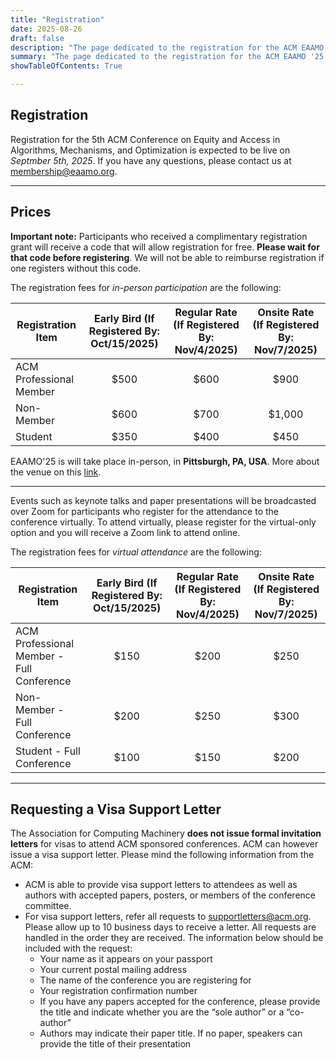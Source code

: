 ```yaml
---
title: "Registration"
date: 2025-08-26
draft: false
description: "The page dedicated to the registration for the ACM EAAMO '25."
summary: "The page dedicated to the registration for the ACM EAAMO '25."
showTableOfContents: True

---
```

## Registration

Registration for the 5th ACM Conference on Equity and Access in Algorithms, Mechanisms, and Optimization is expected to be live on *Septmber 5th, 2025*. If you have any questions, please contact us at [membership@eaamo.org](mailto:membership@eaamo.org).

- - -

## Prices

**Important note:** Participants who received a complimentary registration grant will receive a code that will allow registration for free. **Please wait for that code before registering**. We will not be able to reimburse registration if one registers without this code.

The registration fees for *in-person participation* are the following:

| Registration Item                                      | Early Bird (If Registered By: Oct/15/2025) | Regular Rate (If Registered By: Nov/4/2025) | Onsite Rate (If Registered By: Nov/7/2025) |
|--------------------------------------------------------|:-------------------------------------------:|:----------------------------------------------:|:---------------------------------------------:|
| ACM Professional Member  | $500                                      | $600                                         | $900                                        |
| Non-Member               | $600                                      | $700                                         | $1,000                                      |
| Student                  | $350                                      | $400                                         | $450                                        |

EAAMO'25 is will take place in-person, in **Pittsburgh, PA, USA**. More about the venue on this [link](/venue).

- - -

Events such as keynote talks and paper presentations will be broadcasted over Zoom for participants who register for the attendance to the conference virtually. To attend virtually, please register for the virtual-only option and you will receive a Zoom link to attend online.


The registration fees for *virtual attendance* are the following:

| Registration Item                                      | Early Bird (If Registered By: Oct/15/2025) | Regular Rate (If Registered By: Nov/4/2025) | Onsite Rate (If Registered By: Nov/7/2025) |
|--------------------------------------------------------|:-------------------------------------------:|:----------------------------------------------:|:---------------------------------------------:|
| ACM Professional Member - Full Conference    | $150                                       | $200                                          | $250                                         |
| Non-Member - Full Conference                 | $200                                       | $250                                          | $300                                         |
| Student - Full Conference                    | $100                                       | $150                                          | $200                                         |

- - -

## Requesting a Visa Support Letter

The Association for Computing Machinery **does not issue formal invitation letters** for visas to attend ACM sponsored conferences. ACM can however issue a visa support letter. Please mind the following information from the ACM:
- ACM is able to provide visa support letters to attendees as well as authors with accepted papers, posters, or members of the conference committee.
- For visa support letters, refer all requests to supportletters@acm.org. Please allow up to 10 business days to receive a letter. All requests are handled in the order they are received. The information below should be included with the request:
    - Your name as it appears on your passport
    - Your current postal mailing address
    - The name of the conference you are registering for
    - Your registration confirmation number
    - If you have any papers accepted for the conference, please provide the title and indicate whether you are the “sole author” or a “co-author”
    - Authors may indicate their paper title. If no paper, speakers can provide the title of their presentation
